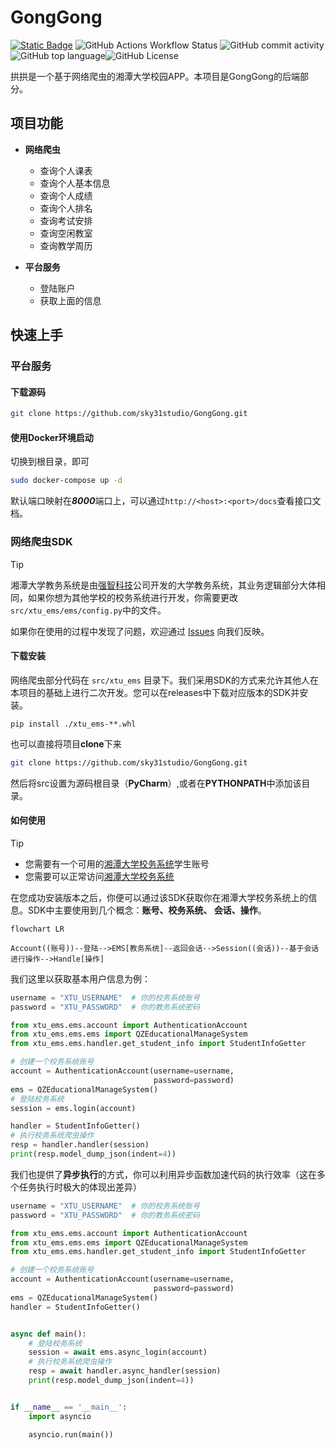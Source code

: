 # GongGong

[![Static Badge](https://img.shields.io/badge/sky31%20studio-red)](https://github.com/sky31studio) ![GitHub Actions Workflow Status](https://img.shields.io/github/actions/workflow/status/sky31studio/GongGong/xtu-ems-sdk-test.yml)  ![GitHub commit activity](https://img.shields.io/github/commit-activity/w/sky31studio/GongGong)![GitHub top language](https://img.shields.io/github/languages/top/sky31studio/GongGong)![GitHub License](https://img.shields.io/github/license/sky31studio/GongGong)

拱拱是一个基于网络爬虫的湘潭大学校园APP。本项目是GongGong的后端部分。

## 项目功能

- **网络爬虫**
    - 查询个人课表
    - 查询个人基本信息
    - 查询个人成绩
    - 查询个人排名
    - 查询考试安排
    - 查询空闲教室
    - 查询教学周历

- **平台服务**
    - 登陆账户
    - 获取上面的信息

## 快速上手

### 平台服务

#### 下载源码

```bash
git clone https://github.com/sky31studio/GongGong.git
```

#### 使用Docker环境启动

切换到根目录，即可

```bash
sudo docker-compose up -d
```

默认端口映射在***8000***端口上，可以通过`http://<host>:<port>/docs`查看接口文档。

### 网络爬虫SDK

> [!Tip]
>
> 湘潭大学教务系统是由[强智科技](https://www.qzdatasoft.com/)公司开发的大学教务系统，其业务逻辑部分大体相同，如果你想为其他学校的校务系统进行开发，你需要更改
`src/xtu_ems/ems/config.py`中的文件。
>
> 如果你在使用的过程中发现了问题，欢迎通过 [Issues](https://github.com/sky31studio/GongGong/issues) 向我们反映。

#### 下载安装

网络爬虫部分代码在 `src/xtu_ems` 目录下。我们采用SDK的方式来允许其他人在本项目的基础上进行二次开发。您可以在releases中下载对应版本的SDK并安装。

```shell
pip install ./xtu_ems-**.whl
```

也可以直接将项目**clone**下来

```bash
git clone https://github.com/sky31studio/GongGong.git
```

然后将src设置为源码根目录（**PyCharm**）,或者在**PYTHONPATH**中添加该目录。

#### 如何使用

> [!TIP]
>
> - 您需要有一个可用的[湘潭大学校务系统](https://jwxt.xtu.edu.cn/jsxsd)学生账号
>- 您需要可以正常访问[湘潭大学校务系统](https://jwxt.xtu.edu.cn/jsxsd)

在您成功安装版本之后，你便可以通过该SDK获取你在湘潭大学校务系统上的信息。SDK中主要使用到几个概念：**账号、校务系统、
会话、操作**。

```mermaid
flowchart LR

Account((账号))--登陆-->EMS[教务系统]--返回会话-->Session((会话))--基于会话进行操作-->Handle[操作]
```

我们这里以获取基本用户信息为例：

```python
username = "XTU_USERNAME"  # 你的校务系统账号
password = "XTU_PASSWORD"  # 你的教务系统密码

from xtu_ems.ems.account import AuthenticationAccount
from xtu_ems.ems.ems import QZEducationalManageSystem
from xtu_ems.ems.handler.get_student_info import StudentInfoGetter

# 创建一个校务系统账号
account = AuthenticationAccount(username=username,
                                password=password)
ems = QZEducationalManageSystem()
# 登陆校务系统
session = ems.login(account)

handler = StudentInfoGetter()
# 执行校务系统爬虫操作
resp = handler.handler(session)
print(resp.model_dump_json(indent=4))
```

我们也提供了**异步执行**的方式，你可以利用异步函数加速代码的执行效率（这在多个任务执行时极大的体现出差异）

```python
username = "XTU_USERNAME"  # 你的校务系统账号
password = "XTU_PASSWORD"  # 你的教务系统密码

from xtu_ems.ems.account import AuthenticationAccount
from xtu_ems.ems.ems import QZEducationalManageSystem
from xtu_ems.ems.handler.get_student_info import StudentInfoGetter

# 创建一个校务系统账号
account = AuthenticationAccount(username=username,
                                password=password)
ems = QZEducationalManageSystem()
handler = StudentInfoGetter()


async def main():
    # 登陆校务系统
    session = await ems.async_login(account)
    # 执行校务系统爬虫操作
    resp = await handler.async_handler(session)
    print(resp.model_dump_json(indent=4))


if __name__ == '__main__':
    import asyncio

    asyncio.run(main())
```

